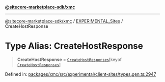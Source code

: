 [**@sitecore-marketplace-sdk/xmc**](../../../../README.md)

***

[@sitecore-marketplace-sdk/xmc](../../../../README.md) / [EXPERIMENTAL\_Sites](../README.md) / CreateHostResponse

# Type Alias: CreateHostResponse

> **CreateHostResponse** = [`CreateHostResponses`](CreateHostResponses.md)\[keyof [`CreateHostResponses`](CreateHostResponses.md)\]

Defined in: [packages/xmc/src/experimental/client-sites/types.gen.ts:2947](https://github.com/Sitecore/marketplace-sdk/blob/main/packages/xmc/src/experimental/client-sites/types.gen.ts#L2947)
